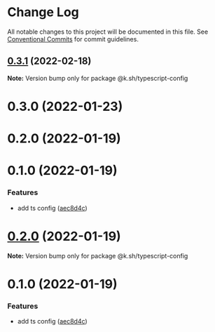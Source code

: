 # Change Log

All notable changes to this project will be documented in this file.
See [Conventional Commits](https://conventionalcommits.org) for commit guidelines.

## [0.3.1](https://github.com/karolis-sh/configs/compare/@k.sh/typescript-config@0.3.0...@k.sh/typescript-config@0.3.1) (2022-02-18)

**Note:** Version bump only for package @k.sh/typescript-config





# 0.3.0 (2022-01-23)



# 0.2.0 (2022-01-19)



# 0.1.0 (2022-01-19)


### Features

* add ts config ([aec8d4c](https://github.com/karolis-sh/configs/commit/aec8d4caddbc58ff6882b598a7501d381607d64c))





# [0.2.0](https://github.com/karolis-sh/configs/compare/v0.1.0...v0.2.0) (2022-01-19)

**Note:** Version bump only for package @k.sh/typescript-config





# 0.1.0 (2022-01-19)


### Features

* add ts config ([aec8d4c](https://github.com/karolis-sh/configs/commit/aec8d4caddbc58ff6882b598a7501d381607d64c))
